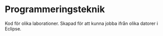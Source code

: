 # Programmeringsteknik
Kod för olika laborationer. Skapad för att kunna jobba ifrån olika datorer i Eclipse.
